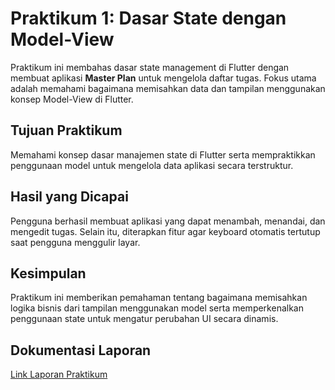 # Praktikum 1: Dasar State dengan Model-View

Praktikum ini membahas dasar state management di Flutter dengan membuat aplikasi **Master Plan** untuk mengelola daftar tugas. Fokus utama adalah memahami bagaimana memisahkan data dan tampilan menggunakan konsep Model-View di Flutter.

## Tujuan Praktikum

Memahami konsep dasar manajemen state di Flutter serta mempraktikkan penggunaan model untuk mengelola data aplikasi secara terstruktur.

## Hasil yang Dicapai

Pengguna berhasil membuat aplikasi yang dapat menambah, menandai, dan mengedit tugas. Selain itu, diterapkan fitur agar keyboard otomatis tertutup saat pengguna menggulir layar.

## Kesimpulan

Praktikum ini memberikan pemahaman tentang bagaimana memisahkan logika bisnis dari tampilan menggunakan model serta memperkenalkan penggunaan state untuk mengatur perubahan UI secara dinamis.

## Dokumentasi Laporan

[Link Laporan Praktikum](https://docs.google.com/document/d/1sLRAOm1wYev0DtBgp7yxb-3gqV8QkCqXOI0wVL6t-kw/edit?usp=sharing)
